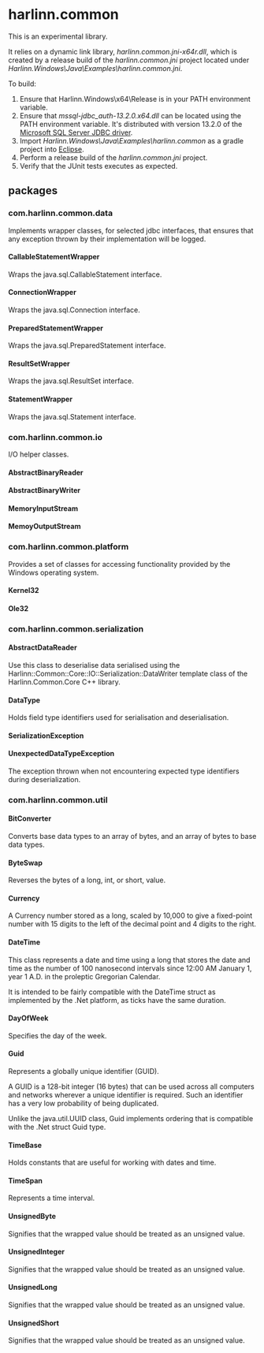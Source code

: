 # harlinn.common

This is an experimental library. 

It relies on a dynamic link library, *harlinn.common.jni-x64r.dll*, 
which is created by a release build of the *harlinn.common.jni* project
located under *Harlinn.Windows\Java\Examples\harlinn.common.jni*. 

To build:

1. Ensure that Harlinn.Windows\x64\Release is in your PATH environment variable.
1. Ensure that *mssql-jdbc_auth-13.2.0.x64.dll* can be located using the PATH environment variable. It's distributed with version 13.2.0 of the [Microsoft SQL Server JDBC driver](https://github.com/microsoft/mssql-jdbc).
1. Import *Harlinn.Windows\Java\Examples\harlinn.common* as a gradle project into [Eclipse](https://eclipseide.org/).
1. Perform a release build of the *harlinn.common.jni* project.
1. Verify that the JUnit tests executes as expected.


## packages

### com.harlinn.common.data

Implements wrapper classes, for selected jdbc interfaces, that ensures that any
exception thrown by their implementation will be logged.

#### CallableStatementWrapper

Wraps the java.sql.CallableStatement interface.

#### ConnectionWrapper

Wraps the java.sql.Connection interface.

#### PreparedStatementWrapper

Wraps the java.sql.PreparedStatement interface.

#### ResultSetWrapper

Wraps the java.sql.ResultSet interface.

#### StatementWrapper

Wraps the java.sql.Statement interface.

### com.harlinn.common.io

I/O helper classes.

#### AbstractBinaryReader

#### AbstractBinaryWriter

#### MemoryInputStream

#### MemoyOutputStream


### com.harlinn.common.platform

Provides a set of classes for accessing functionality provided by the Windows operating system. 

#### Kernel32

#### Ole32


### com.harlinn.common.serialization

#### AbstractDataReader

Use this class to deserialise data serialised using the Harlinn::Common::Core::IO::Serialization::DataWriter 
template class of the Harlinn.Common.Core C++ library.

#### DataType

Holds field type identifiers used for serialisation and deserialisation.

#### SerializationException

#### UnexpectedDataTypeException

The exception thrown when not encountering expected type identifiers during deserialization.

### com.harlinn.common.util

#### BitConverter

Converts base data types to an array of bytes, and an array of bytes to base data types.

#### ByteSwap

Reverses the bytes of a long, int, or short, value. 

#### Currency

A Currency number stored as a long, scaled by 10,000 to give a fixed-point 
number with 15 digits to the left of the decimal point and 4 digits to the right.

#### DateTime

This class represents a date and time using a long that stores the
date and time as the number of 100 nanosecond intervals since
12:00 AM January 1, year 1 A.D. in the proleptic Gregorian Calendar.

It is intended to be fairly compatible with the DateTime struct
as implemented by the .Net platform, as ticks have the same duration.


#### DayOfWeek

Specifies the day of the week.

#### Guid

Represents a globally unique identifier (GUID).

A GUID is a 128-bit integer (16 bytes) that can be used across all computers and networks wherever a unique identifier is required. Such an identifier has a very low probability of being duplicated.

Unlike the java.util.UUID class, Guid implements ordering that is compatible with the .Net struct Guid type.

#### TimeBase

Holds constants that are useful for working with dates and time.

#### TimeSpan

Represents a time interval.

#### UnsignedByte

Signifies that the wrapped value should be treated as an unsigned value.

#### UnsignedInteger

Signifies that the wrapped value should be treated as an unsigned value.

#### UnsignedLong

Signifies that the wrapped value should be treated as an unsigned value.

#### UnsignedShort

Signifies that the wrapped value should be treated as an unsigned value.
